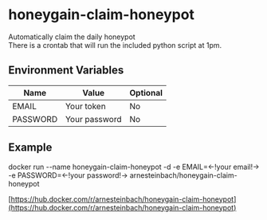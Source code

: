 # honeygain-claim-honeypot
Automatically claim the daily honeypot  
There is a crontab that will run the included python script at 1pm.

## Environment Variables

|Name    |Value        |Optional|
|--------|-------------|--------|
|EMAIL   |Your token   |No      |
|PASSWORD|Your password|No      |

## Example
docker run --name honeygain-claim-honeypot -d  -e EMAIL=<-!your email!-> -e PASSWORD=<-!your password!-> arnesteinbach/honeygain-claim-honeypot

[https://hub.docker.com/r/arnesteinbach/honeygain-claim-honeypot](https://hub.docker.com/r/arnesteinbach/honeygain-claim-honeypot)
